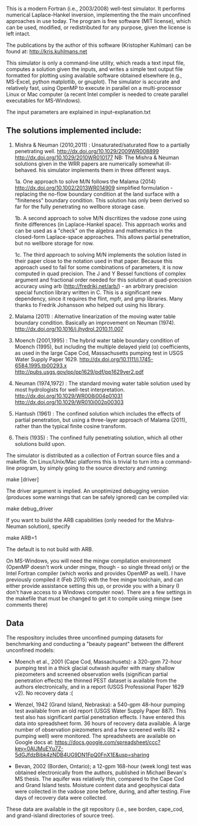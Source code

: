 This is a modern Fortran (i.e., 2003/2008) well-test simulator.  It performs numerical Laplace-Hankel inversion, implementing the the main unconfined approaches in use today.  The program is free software (MIT license), which can be used, modified, or redistributed for any purpose, given the license is left intact.

The publications by the author of this software (Kristopher Kuhlman) can be found at: http://kris.kuhlmans.net 

This simulator is only a command-line utility, which reads a text input file, computes a solution given the inputs, and writes a simple text output file formatted for plotting using available software obtained elsewhere (e.g., MS-Excel, python matplotlib, or gnuplot).  The simulator is accurate and relatively fast, using OpenMP to execute in parallel on a multi-processor Linux or Mac computer (a recent Intel compiler is needed to create parallel executables for MS-Windows).

The input parameters are explained in input-explanation.txt

The solutions implemented include:
------------------------------------------
1. Mishra & Neuman (2010,2011) : Unsaturated/saturated flow to a partially penetrating well. http://dx.doi.org/10.1029/2009WR008899 http://dx.doi.org/10.1029/2010WR010177 NB: The Mishra & Neuman solutions given in the WRR papers are numerically somewhat ill-behaved. his simulator implements them in three different ways.

   1a. One approach to solve M/N follows the Malama (2014) http://dx.doi.org/10.1002/2013WR014909 simplified formulation - replacing the no-flow boundary condition at the land surface with a "finiteness" boundary condition.  This solution has only been derived so far for the fully penetrating no wellbore storage case.
   
   1b. A second approach to solve M/N discritizes the vadose zone using finite differences (in Laplace-Hankel space).  This approach works and can be used as a "check" on the algebra and mathematics in the closed-form Laplace-space approaches.  This allows partial penetration, but no wellbore storage for now.
   
   1c. The third approach to solving M/N implements the solution listed in their paper close to the notation used in that paper. Because this approach used to fail for some combinations of parameters, it is now computed in quad precision. The J and Y Bessel functions of complex argument and fractional order needed for this solution at quad-precision accuracy using arb (http://fredrikj.net/arb/) - an arbitrary precision special function library written in C. This is a significant new dependency, since it requires the flint, mpfr, and gmp libraries. Many thanks to Fredrik Johansson who helped out using his library.
  
2. Malama (2011) : Alternative linearization of the moving water table boundary condition.  Basically an improvement on Neuman (1974). http://dx.doi.org/10.1016/j.jhydrol.2010.11.007

3. Moench (2001,1995) : The hybrid water table boundary condition of Moench (1995), but including the multiple delayed yield (α) coefficients, as used in the large Cape Cod, Massachusetts pumping test in USGS Water Supply Paper 1629. http://dx.doi.org/10.1111/j.1745-6584.1995.tb00293.x http://pubs.usgs.gov/pp/pp1629/pdf/pp1629ver2.pdf

4. Neuman (1974,1972) : The standard moving water table solution used by most hydrologists for well-test interpretation. http://dx.doi.org/10.1029/WR008i004p01031 http://dx.doi.org/10.1029/WR010i002p00303

5. Hantush (1961) : The confined solution which includes the effects of partial penetration, but using a three-layer approach of Malama (2011), rather than the typical finite cosine transform.

6. Theis (1935) : The confined fully penetrating solution, which all other solutions build upon.

The simulator is distributed as a collection of Fortran source files and a makefile.  On Linux/Unix/Mac platforms this is trivial to turn into a command-line program, by simply going to the source directory and running:

make [driver]

The driver argument is implied. An unoptimized debugging version (produces some warnings that can be safely ignored) can be compiled via:

make debug_driver

If you want to build the ARB capabilities (only needed for the Mishra-Neuman solution), specify

make ARB=1

The default is to not build with ARB.

On MS-Windows, you will need the mingw compilation environment (OpenMP doesn't work under mingw, though - so single thread only) or the Intel Fortran compiler (which works and provides OpenMP as well).  I have previously compiled it (Feb 2015) with the free mingw toolchain, and can either provide assistance setting this up, or provide you with a binary (I don't have access to a Windows computer now). There are a few settings in the makefile that must be changed to get it to compile using mingw (see comments there)

Data
------------------------------------------

The respository includes three unconfined pumping datasets for benchmarking and conducting a "beauty pageant" between the different unconfined models:

* Moench et al., 2001 (Cape Cod, Massachusets): a 320-gpm 72-hour pumping test in a thick glacial outwash aquifer with many shallow piezometers and screened observation wells (significan partial penetration effects) the thinned PEST dataset is available from the authors electronically, and in a report (USGS Professional Paper 1629 v2). No recovery data :(

* Wenzel, 1942 (Grand Island, Nebraska): a 540-gpm 48-hour pumping test available from an old report (USGS Water Supply Paper 887).  This test also has significant partial penetration effects. I have entered this data into spreadsheet form. 36 hours of recovery data available. A large number of observation piezometers and a few screened wells (82 + pumping well) were monitored. The spreadsheets are available on Google docs at: https://docs.google.com/spreadsheet/ccc?key=0AlJMuEYu7Z-5dGJfdzBibk4zNDB4UG9DN1FpQ0FnX1E&usp=sharing

* Bevan, 2002 (Borden, Ontario); a 12-gpm 168-hour (week long) test was obtained electronically from the authors, published in Michael Bevan's MS thesis. The aquifer was relatively thin, compared to the Cape Cod and Grand Island tests. Moisture content data and geophysical data were collected in the vadose zone before, during, and after testing. Five days of recovery data were collected.

These data are available in the git repository (i.e., see borden, cape_cod, and grand-island directories of source tree).
